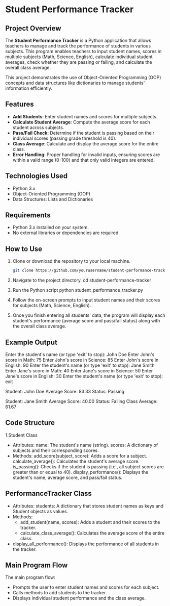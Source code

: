 # Student Performance Tracker

## Project Overview

The **Student Performance Tracker** is a Python application that allows teachers to manage and track the performance of students in various subjects. This program enables teachers to input student names, scores in multiple subjects (Math, Science, English), calculate individual student averages, check whether they are passing or failing, and calculate the overall class average.

This project demonstrates the use of Object-Oriented Programming (OOP) concepts and data structures like dictionaries to manage students' information efficiently.

## Features

- **Add Students**: Enter student names and scores for multiple subjects.
- **Calculate Student Average**: Compute the average score for each student across subjects.
- **Pass/Fail Check**: Determine if the student is passing based on their individual scores (passing grade threshold is 40).
- **Class Average**: Calculate and display the average score for the entire class.
- **Error Handling**: Proper handling for invalid inputs, ensuring scores are within a valid range (0-100) and that only valid integers are entered.

## Technologies Used

- Python 3.x
- Object-Oriented Programming (OOP)
- Data Structures: Lists and Dictionaries

## Requirements

- Python 3.x installed on your system.
- No external libraries or dependencies are required.

## How to Use

1. Clone or download the repository to your local machine.

   ```bash
   git clone https://github.com/yourusername/student-performance-tracker.git
   
2. Navigate to the project directory.
   cd student-performance-tracker
3. Run the Python script
     python student_performance_tracker.py
 
4. Follow the on-screen prompts to input student names and their scores for subjects (Math, Science, English).

5. Once you finish entering all students' data, the program will display each student's performance (average score and pass/fail status) along with the overall class average.

## Example Output
Enter the student's name (or type 'exit' to stop): John Doe
Enter John's score in Math: 75
Enter John's score in Science: 85
Enter John's score in English: 90
Enter the student's name (or type 'exit' to stop): Jane Smith
Enter Jane's score in Math: 40
Enter Jane's score in Science: 50
Enter Jane's score in English: 30
Enter the student's name (or type 'exit' to stop): exit

Student: John Doe
Average Score: 83.33
Status: Passing

Student: Jane Smith
Average Score: 40.00
Status: Failing
Class Average: 61.67

## Code Structure
1.Student Class
- Attributes:
name: The student's name (string).
scores: A dictionary of subjects and their corresponding scores.
- Methods:
add_score(subject, score): Adds a score for a subject.
calculate_average(): Calculates the student's average score.
is_passing(): Checks if the student is passing (i.e., all subject scores are greater than or equal to 40).
display_performance(): Displays the student's name, average score, and pass/fail status.
## PerformanceTracker Class
- Attributes:
students: A dictionary that stores student names as keys and Student objects as values.
- Methods:
  - add_student(name, scores): Adds a student and their scores to the tracker.
  - calculate_class_average(): Calculates the average score of the entire class.
 - display_all_performance(): Displays the performance of all students in the tracker.
## Main Program Flow
 The main program flow:

- Prompts the user to enter student names and scores for each subject.
- Calls methods to add students to the tracker.
- Displays individual student performance and the class average.

